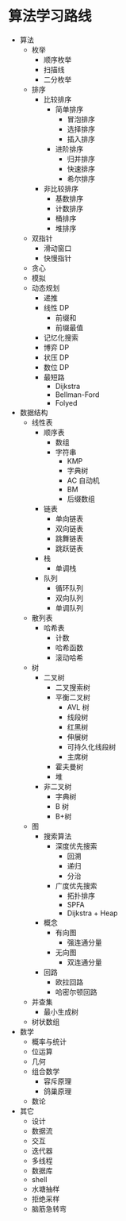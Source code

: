 # 算法学习路线

- 算法
  - 枚举
    - 顺序枚举
    - 扫描线
    - 二分枚举
  - 排序
    - 比较排序
      - 简单排序
        - 冒泡排序
        - 选择排序
        - 插入排序
      - 进阶排序
        - 归并排序
        - 快速排序
        - 希尔排序
    - 非比较排序
      - 基数排序
      - 计数排序
      - 桶排序
      - 堆排序
  - 双指针
    - 滑动窗口
    - 快慢指针
  - 贪心
  - 模拟
  - 动态规划
    - 递推
    - 线性 DP
      - 前缀和
      - 前缀最值
    - 记忆化搜索
    - 博弈 DP
    - 状压 DP
    - 数位 DP
    - 最短路
      - Dijkstra
      - Bellman-Ford
      - Folyed
- 数据结构
  - 线性表
    - 顺序表
      - 数组
      - 字符串
        - KMP
        - 字典树
        - AC 自动机
        - BM
        - 后缀数组
    - 链表
      - 单向链表
      - 双向链表
      - 跳舞链表
      - 跳跃链表
    - 栈
      - 单调栈
    - 队列
      - 循环队列
      - 双向队列  
      - 单调队列
  - 散列表
    - 哈希表
      - 计数
      - 哈希函数
      - 滚动哈希
  - 树
    - 二叉树
      - 二叉搜索树
      - 平衡二叉树
        - AVL 树
        - 线段树
        - 红黑树
        - 伸展树
        - 可持久化线段树
        - 主席树
      - 霍夫曼树
      - 堆
    - 非二叉树
      - 字典树
      - B 树
      - B+树
  - 图
    - 搜索算法
      - 深度优先搜索
        - 回溯
        - 递归
        - 分治
      - 广度优先搜索
        - 拓扑排序
        - SPFA
        - Dijkstra + Heap
    - 概念
      - 有向图
        - 强连通分量
      - 无向图
        - 双连通分量
    - 回路
      - 欧拉回路
      - 哈密尔顿回路
  - 并查集
    - 最小生成树
  - 树状数组
- 数学
  - 概率与统计
  - 位运算
  - 几何
  - 组合数学
    - 容斥原理
    - 鸽巢原理
  - 数论
- 其它
  - 设计
  - 数据流
  - 交互
  - 迭代器
  - 多线程
  - 数据库
  - shell
  - 水塘抽样
  - 拒绝采样
  - 脑筋急转弯
